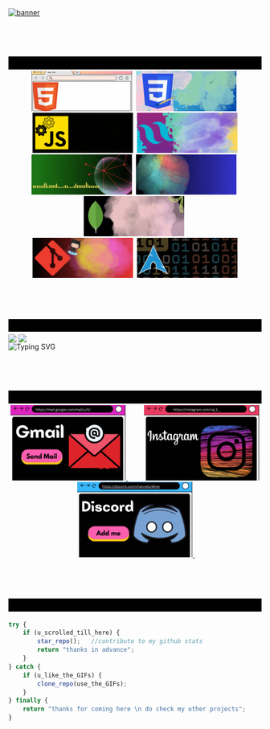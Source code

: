 <a href="https://rajchau.me">
  <img src="./gifs/hey.gif" alt="banner">
</a>

<br><br><br>

<div id="skills">
  <img src="./gifs/code.gif" alt="i code">
  <br>
  <div align="center">
    <img src="./gifs/code/html.gif" alt="html">&nbsp;
    <img src="./gifs/code/css.gif" alt="css">&nbsp;
    <img src="./gifs/code/js.gif" alt="js">&nbsp;
    <img src="./gifs/code/tailwind.gif" alt="tailwind">
    <br>
    <img src="./gifs/code/node.gif" alt="node">&nbsp;
    <img src="./gifs/code/express.gif" alt="express">&nbsp;
    <img src="./gifs/code/mongo.gif" alt="mongoDB">&nbsp;
    <br>
    <img src="./gifs/code/git.gif" alt="git">&nbsp;
    <img src="./gifs/code/arch.gif" alt="arch">
  </div>
</div>

<br><br><br>

<div id="stats">
  <img src="./gifs/misl.gif" alt="miscellaneous">
  <br>
  <div>
    <img height=200 align="center" src="https://github-readme-stats.vercel.app/api?username=sololinux&theme=midnight-purple&show=reviews&hide=contribs" />
    <img height=200 align="center" src="https://github-readme-stats.vercel.app/api/top-langs/?username=sololinux&theme=midnight-purple&langs_count=8&layout=compact" />
  </div>
  <img src="https://readme-typing-svg.demolab.com?font=Space+Mono&weight=500&size=25&duration=1000&pause=500&color=04C7FF&background=000000&multiline=true&random=false&width=830&height=230&lines=%5B%F0%9D%97%BF%F0%9D%97%BC%F0%9D%97%BC%F0%9D%98%81%40%F0%9D%98%80%F0%9D%97%BC%F0%9D%97%B9%F0%9D%97%BC%5D%24+%F0%9D%9A%A0%F0%9D%9A%91%F0%9D%9A%98+%F0%9D%9A%8A%F0%9D%9A%96+%F0%9D%9A%92;%E2%80%8E;%3E%E2%80%8E+%E2%80%8E+%E2%80%8E+backend+developer;%3E%E2%80%8E+%E2%80%8E+%E2%80%8E+node+fetcher;%3E+%E2%80%8E+%E2%80%8E+%E2%80%8Epromise+resolver;%3E%E2%80%8E+%E2%80%8E+%E2%80%8E+git+hubber;%3E%E2%80%8E+%E2%80%8E+%E2%80%8E+student" alt="Typing SVG">
</div>

<br><br><br>

<div id="contact">
  <img src="./gifs/connect.gif" alt="connect me">
  <br>
  <div align="center">
    <a href="mailto:chauraj345r@gmail.com">
      <img src="./gifs/connect/gmail.gif" alt="Gmail">
    </a>&emsp;&emsp;
    <a href="https://instagram.com/raj.3__">
      <img src="./gifs/connect/ig.gif" alt="Instagram">
    </a>&emsp;&emsp;
    <a href="https://discordapp.com/users/813709049978945546">
      <img src="./gifs/connect/discord.gif" alt="Discord">
    </a>&emsp;&emsp;
  </div>
</div>

<br><br><br>

<div id="msg">
  <img src="./gifs/msg.gif" alt="message">
  <br>
</div>


```js
try {
    if (u_scrolled_till_here) {
        star_repo();   //contribute to my github stats
        return "thanks in advance";
    }
} catch {
    if (u_like_the_GIFs) {
        clone_repo(use_the_GIFs);
    }
} finally {
    return "thanks for coming here \n do check my other projects";
}
```





